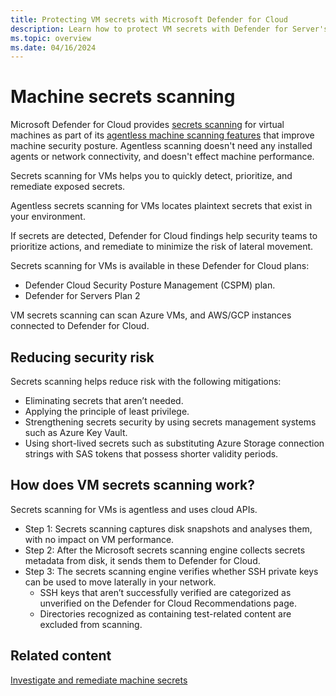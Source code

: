 ```yaml
---
title: Protecting VM secrets with Microsoft Defender for Cloud
description: Learn how to protect VM secrets with Defender for Server's agentless secrets scanning in Microsoft Defender for Cloud.
ms.topic: overview
ms.date: 04/16/2024
---
```



# Machine secrets scanning

Microsoft Defender for Cloud provides [secrets scanning](secrets-scanning.md) for virtual machines as part of its [agentless machine scanning features](concept-agentless-data-collection.md) that improve machine security posture. Agentless scanning doesn't need any installed agents or network connectivity, and doesn't effect machine performance.

Secrets scanning for VMs helps you to quickly detect, prioritize, and remediate exposed secrets. 

Agentless secrets scanning for VMs locates plaintext secrets that exist in your environment.

If secrets are detected, Defender for Cloud findings help security teams to prioritize actions, and remediate to minimize the risk of lateral movement.

Secrets scanning for VMs is available in these Defender for Cloud plans:

- Defender Cloud Security Posture Management (CSPM) plan.
- Defender for Servers Plan 2

VM secrets scanning can scan Azure VMs, and AWS/GCP instances connected to Defender for Cloud.

## Reducing security risk

Secrets scanning helps reduce risk with the following mitigations:

- Eliminating secrets that aren’t needed.
- Applying the principle of least privilege.
- Strengthening secrets security by using secrets management systems such as Azure Key Vault.
- Using short-lived secrets such as substituting Azure Storage connection strings with SAS tokens that possess shorter validity periods.

## How does VM secrets scanning work?

Secrets scanning for VMs is agentless and uses cloud APIs.

- Step 1: Secrets scanning captures disk snapshots and analyses them, with no impact on VM performance.
- Step 2: After the Microsoft secrets scanning engine collects secrets metadata from disk, it sends them to Defender for Cloud. 
- Step 3: The secrets scanning engine verifies whether SSH private keys can be used to move laterally in your network.
    - SSH keys that aren’t successfully verified are categorized as unverified on the Defender for Cloud Recommendations page. 
    - Directories recognized as containing test-related content are excluded from scanning.


## Related content

[Investigate and remediate machine secrets](remediate-server-secrets.md)
